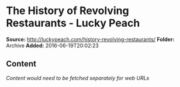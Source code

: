 # The History of Revolving Restaurants - Lucky Peach

**Source:** http://luckypeach.com/history-revolving-restaurants/
**Folder:** Archive
**Added:** 2016-06-19T20:02:23




## Content
*Content would need to be fetched separately for web URLs*
